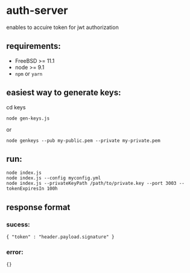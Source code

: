 # auth-server

enables to accuire token for jwt authorization

## requirements:

- FreeBSD >= 11.1
- node >= 9.1
- `npm` or `yarn`

## easiest way to generate keys:
cd keys
```
node gen-keys.js
```
or
```
node genkeys --pub my-public.pem --private my-private.pem
```
## run:

```
node index.js
node index.js --config myconfig.yml
node index.js --privateKeyPath /path/to/private.key --port 3003 --tokenExpiresIn 100h
```

## response format
### sucess:
```
{ "token" : "header.payload.signature" }

```
### error:
```
{}

```
